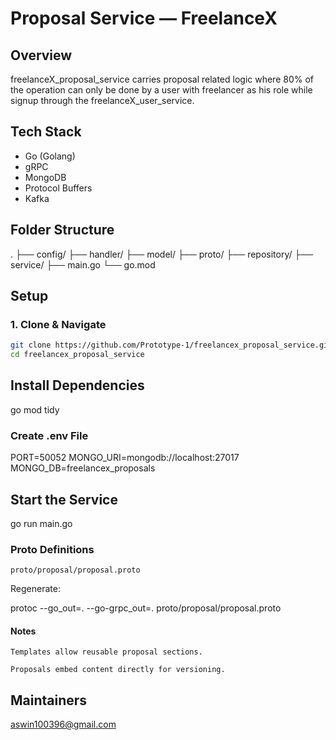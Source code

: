 
# Proposal Service — FreelanceX

## Overview
freelanceX_proposal_service carries proposal related logic where 80% of the operation can only be done by a user with freelancer as his role while signup through the freelanceX_user_service.

## Tech Stack
- Go (Golang)
- gRPC
- MongoDB
- Protocol Buffers
- Kafka

## Folder Structure

.
├── config/
├── handler/
├── model/
├── proto/
├── repository/
├── service/
├── main.go
└── go.mod


## Setup

### 1. Clone & Navigate
```bash
git clone https://github.com/Prototype-1/freelancex_proposal_service.git
cd freelancex_proposal_service
```

## Install Dependencies

go mod tidy

### Create .env File

PORT=50052
MONGO_URI=mongodb://localhost:27017
MONGO_DB=freelancex_proposals

## Start the Service

go run main.go

### Proto Definitions

    proto/proposal/proposal.proto

Regenerate:

protoc --go_out=. --go-grpc_out=. proto/proposal/proposal.proto

#### Notes

    Templates allow reusable proposal sections.

    Proposals embed content directly for versioning.

## Maintainers

aswin100396@gmail.com
